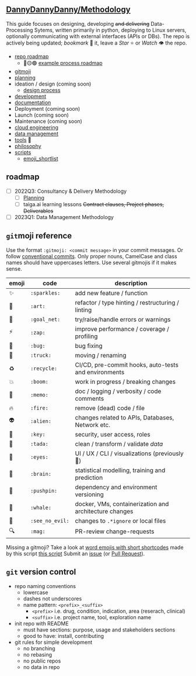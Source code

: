 ## [DannyDannyDanny/Methodology](https://github.com/DannyDannyDanny/methodology/)

This guide focuses on designing, developing ~~and delivering~~ Data-Processing Sytems, written primarily in python, deploying to Linux servers, optionally communicating with external interfaces (APIs or DBs). The repo is actively being updated; _bookmark_ :bookmark: it, leave a _Star_ :star: or _Watch_ :eye: the repo.

* [repo roadmap](#roadmap)
  * 🔴🟡🟢 [example process roadmap](example_progress_roadmap.md)
* [gitmoji](#gitmoji-reference)
* [planning](project_planning_contracting.md)
* ideation / design (coming soon)
  * [design process](https://uxtools.co/blog/what-no-one-explains-about-the-design-process/)
* [development](methodology-development.md)
* [documentation](documentation.md)
* Deployment (coming soon)
* Launch (coming soon)
* Maintenance (coming soon)
* [cloud engineering](cloud-engineering.md)
* [data management](data_storage.md)
* [tools](tools.md) :construction:
* [philosophy](philosophy.md)
* [scripts](scripts/)
  * [emoji_shortlist](scripts/emoji_shortlist.py)

## roadmap

* [ ] 2022Q3: Consultancy & Delivery Methodology
  * [ ] [Planning](project_planning_contracting.md)
  * [ ] taiga.ai learning lessons ~~Contract clauses, Project phases, Deliverables~~
* [ ] 2023Q1: Data Management Methodology

## `git`moji reference

Use the format `:gitmoji: <commit message>` in your commit messages.
Or follow [conventional commits](https://www.conventionalcommits.org/en/v1.0.0/).
Only proper nouns, CamelCase and class names should have uppercases letters.
Use several gitmojis if it makes sense.


| emoji         | code            | description                                            |
|---------------|-----------------|--------------------------------------------------------|
| :sparkles:    | `:sparkles:`    | add new feature / function                             |
| :art:         | `:art:`         | refactor / type hinting / restructuring / linting      |
| :goal_net:    | `:goal_net:`    | try/raise/handle errors or warnings                    |
| :zap:         | `:zap:`         | improve performance / coverage / profiling             |
| :bug:         | `:bug:`         | bug fixing                                             |
| :truck:       | `:truck:`       | moving / renaming                                      |
| :recycle:     | `:recycle:`     | CI/CD, pre-commit hooks, auto-tests and environments   |
| :boom:        | `:boom:`        | work in progress / breaking changes                    |
| :memo:        | `:memo:`        | doc / logging / verbosity / code comments              |
| :fire:        | `:fire:`        | remove (dead) code / file                              |
| :alien:       | `:alien:`       | changes related to APIs, Databases, Network etc.       |
| :key:         | `:key:`         | security, user access, roles                           |
| :tada:        | `:tada:`        | clean / transform / validate _data_                    |
| :eyes:        | `:eyes:`        | UI / UX / CLI / visualizations (previously :lipstick:) |
| :brain:       | `:brain:`       | statistical modelling, training and prediction         |
| :pushpin:     | `:pushpin:`     | dependency and environment versioning                  |
| :whale:       | `:whale:`       | docker, VMs, containerization and architecture changes |
| :see_no_evil: | `:see_no_evil:` | changes to `.*ignore` or local files                   |
| :mag:         | `:mag:`         | PR-review change-requests                              |

Missing a gitmoji? Take a look at [word emojis with short shortcodes](emojis.md)
made by this script [this script](scripts/emoji_shortlist.py)
Submit an [issue](https://github.com/DannyDannyDanny/methodology/issues)
(or [Pull Request](https://github.com/DannyDannyDanny/methodology/pulls)).

## `git` version control
* repo naming conventions
  * lowercase
  * dashes not underscores
  * name pattern: `<prefix>_<suffix>`
    * `<prefix>` i.e. drug, condition, indication, area (reserach, clinical)
    * `<suffix>` i.e. project name, tool, exploration name
* init repo with README
  * must have sections: purpose, usage and stakeholders sections
  * good to have: install, contributing
* git rules for simple development
  * no branching
  * no rebasing
  * no public repos
  * no data in repo
